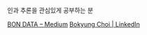 인과 추론을 관심있게 공부하는 분 

[BON DATA – Medium](https://medium.com/bondata)
[Bokyung Choi | LinkedIn](https://www.linkedin.com/in/b-choi/)

